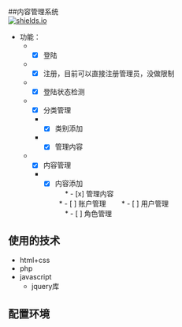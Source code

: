 

##内容管理系统   
[![shields.io](https://img.shields.io/badge/mysql-download-green.svg)](数据库下载地址)   
 * 功能：  
   * - [x] 登陆   
   * - [x] 注册，目前可以直接注册管理员，没做限制   
   * - [x] 登陆状态检测   
   * - [x] 分类管理   
      * - [x] 类别添加   
      * - [x] 管理内容   
   * - [x] 内容管理   
      * - [x] 内容添加   
      * - [x] 管理内容   
   * - [ ] 账户管理   
      * - [ ] 用户管理   
      * - [ ] 角色管理   
   
## 使用的技术
*  html+css
*  php
*  javascript
    *  jquery库   
## 配置环境
